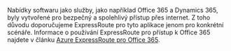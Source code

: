 Nabídky softwaru jako služby, jako například Office 365 a Dynamics 365, byly vytvořené pro bezpečný a spolehlivý přístup přes internet. Z toho důvodu doporučujeme ExpressRoute pro tyto aplikace jenom pro konkrétní scénáře. Informace o používání ExpressRoute pro přístup k Office 365 najdete v článku [Azure ExpressRoute pro Office 365](http://aka.ms/ExpressRouteOffice365).
